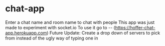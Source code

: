 # chat-app
Enter a chat name and room name to chat with people
This app was just made to experiment with socket.io 
To use it go to -- 
(https://hoffer-chat-app.herokuapp.com)
Future Update: Create a drop down of servers to pick from instead of the ugly way of typing one in
